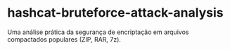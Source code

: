 # hashcat-bruteforce-attack-analysis
Uma análise prática da segurança de encriptação em arquivos compactados populares (ZIP, RAR, 7z).
